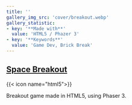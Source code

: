 ```yaml
---
title: ''
gallery_img_src: 'cover/breakout.webp'
gallery_statistic:
- key: '**Made with**'
  value: 'HTML5 / Phazer 3'
- key: '**Keywords**'
  value: 'Game Dev, Brick Break'
---
```

## [Space Breakout](https://github.com/smuglilgoat/space_breakout)

{{< icon name="html5">}}

Breakout game made in HTML5, using Phaser 3. 
